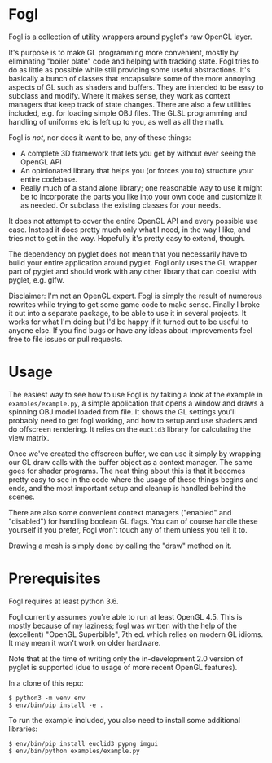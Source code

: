 Fogl
====

Fogl is a collection of utility wrappers around pyglet's raw OpenGL layer. 

It's purpose is to make GL programming more convenient, mostly by eliminating "boiler plate" code and helping with tracking state. Fogl tries to do as little as possible while still providing some useful abstractions. It's basically a bunch of classes that encapsulate some of the more annoying aspects of GL such as shaders and buffers. They are intended to be easy to subclass and modify. Where it makes sense, they work as context managers that keep track of state changes. There are also a few utilities included, e.g. for loading simple OBJ files. The GLSL programming and handling of uniforms etc is left up to you, as well as all the math.

Fogl is *not*, nor does it want to be, any of these things:

* A complete 3D framework that lets you get by without ever seeing the OpenGL API
* An opinionated library that helps you (or forces you to) structure your entire codebase.
* Really much of a stand alone library; one reasonable way to use it might be to incorporate the parts you like into your own code and customize it as needed. Or subclass the existing classes for your needs.

It does not attempt to cover the entire OpenGL API and every possible use case. Instead it does pretty much only what I need, in the way I like, and tries not to get in the way. Hopefully it's pretty easy to extend, though.

The dependency on pyglet does not mean that you necessarily have to build your entire application around pyglet. Fogl only uses the GL wrapper part of pyglet and should work with any other library that can coexist with pyglet, e.g. glfw.

Disclaimer: I'm not an OpenGL expert. Fogl is simply the result of numerous rewrites while trying to get some game code to make sense. Finally I broke it out into a separate package, to be able to use it in several projects. It works for what I'm doing but I'd be happy if it turned out to be useful to anyone else. If you find bugs or have any ideas about improvements feel free to file issues or pull requests. 


Usage
=====

The easiest way to see how to use Fogl is by taking a look at the example in `examples/example.py`, a simple application that opens a window and draws a spinning OBJ model loaded from file. It shows the GL settings you'll probably need to get fogl working, and how to setup and use shaders and do offscreen rendering. It relies on the `euclid3` library for calculating the view matrix.

Once we've created the offscreen buffer, we can use it simply by wrapping our GL draw calls with the buffer object as a context manager. The same goes for shader programs. The neat thing about this is that it becomes pretty easy to see in the code where the usage of these things begins and ends, and the most important setup and cleanup is handled behind the scenes.

There are also some convenient context managers ("enabled" and "disabled") for handling boolean GL flags. You can of course handle these yourself if you prefer, Fogl won't touch any of them unless you tell it to.

Drawing a mesh is simply done by calling the "draw" method on it.


Prerequisites
=============

Fogl requires at least python 3.6.

Fogl currently assumes you're able to run at least OpenGL 4.5. This is mostly because of my laziness; fogl was written with the help of the (excellent) "OpenGL Superbible", 7th ed. which relies on modern GL idioms. It may mean it won't work on older hardware.

Note that at the time of writing only the in-development 2.0 version of pyglet is supported (due to usage of more recent OpenGL features). 

In a clone of this repo:

```shell
$ python3 -m venv env 
$ env/bin/pip install -e .
```

To run the example included, you also need to install some additional libraries:

``` shell
$ env/bin/pip install euclid3 pypng imgui
$ env/bin/python examples/example.py
```
